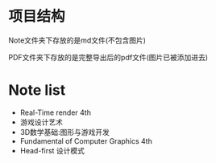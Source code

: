 # 项目结构

Note文件夹下存放的是md文件(不包含图片)

PDF文件夹下存放的是完整导出后的pdf文件(图片已被添加进去)



# Note list

- Real-Time render 4th
- 游戏设计艺术
- 3D数学基础:图形与游戏开发
- Fundamental of Computer Graphics 4th
- Head-first 设计模式



